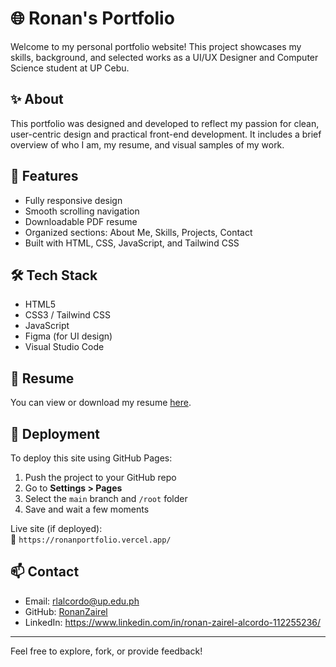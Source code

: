 # 🌐 Ronan's Portfolio

Welcome to my personal portfolio website! This project showcases my skills, background, and selected works as a UI/UX Designer and Computer Science student at UP Cebu.

## ✨ About

This portfolio was designed and developed to reflect my passion for clean, user-centric design and practical front-end development. It includes a brief overview of who I am, my resume, and visual samples of my work.

## 📁 Features

- Fully responsive design
- Smooth scrolling navigation
- Downloadable PDF resume
- Organized sections: About Me, Skills, Projects, Contact
- Built with HTML, CSS, JavaScript, and Tailwind CSS

## 🛠️ Tech Stack

- HTML5  
- CSS3 / Tailwind CSS  
- JavaScript  
- Figma (for UI design)
- Visual Studio Code

## 📄 Resume

You can view or download my resume [here](./src/pdf/ronan_resume_endorsementletter.pdf).

## 🚀 Deployment

To deploy this site using GitHub Pages:

1. Push the project to your GitHub repo
2. Go to **Settings > Pages**
3. Select the `main` branch and `/root` folder
4. Save and wait a few moments

Live site (if deployed):  
🔗 `https://ronanportfolio.vercel.app/`

## 📫 Contact

- Email: rlalcordo@up.edu.ph  
- GitHub: [RonanZairel](https://github.com/RonanZairel)  
- LinkedIn: https://www.linkedin.com/in/ronan-zairel-alcordo-112255236/

---

Feel free to explore, fork, or provide feedback!

